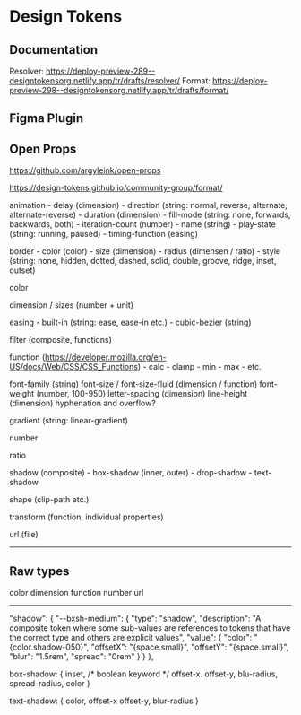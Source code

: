 # Design Tokens

## Documentation
Resolver: https://deploy-preview-289--designtokensorg.netlify.app/tr/drafts/resolver/
Format: https://deploy-preview-298--designtokensorg.netlify.app/tr/drafts/format/

## Figma Plugin

## Open Props
https://github.com/argyleink/open-props



https://design-tokens.github.io/community-group/format/

animation
	 - delay (dimension)
	 - direction (string: normal, reverse, alternate, alternate-reverse)
	 - duration (dimension)
	 - fill-mode (string: none, forwards, backwards, both)
	 - iteration-count (number)
	 - name (string)
	 - play-state (string: running, paused)
	 - timing-function (easing)

border
	- color (color) 
	- size (dimension)
	- radius (dimensen / ratio)
	- style (string: none, hidden, dotted, dashed, solid, double, groove, ridge, inset, outset)

color

dimension / sizes (number + unit)

easing
	- built-in (string: ease, ease-in etc.)
	- cubic-bezier (string)

filter (composite, functions)

function (https://developer.mozilla.org/en-US/docs/Web/CSS/CSS_Functions)
	- calc
	- clamp
	- min
	- max
	- etc.

font-family (string)
font-size / font-size-fluid (dimension / function)
font-weight (number, 100-950)
letter-spacing (dimension)
line-height (dimension)
hyphenation and overflow?

gradient (string: linear-gradient)

number

ratio

shadow (composite)
	- box-shadow (inner, outer)
	- drop-shadow
	- text-shadow

shape (clip-path etc.)

transform (function, individual properties)

url (file)

---

## Raw types

color
dimension
function
number
url


---

"shadow": {
    "--bxsh-medium": {
      "type": "shadow",
      "description": "A composite token where some sub-values are references to tokens that have the correct type and others are explicit values",
      "value": {
        "color": "{color.shadow-050}",
        "offsetX": "{space.small}",
        "offsetY": "{space.small}",
        "blur": "1.5rem",
        "spread": "0rem"
      }
    }
  },

box-shadow: {
	inset, /* boolean keyword */
	offset-x.
	offset-y,
	blu-radius,
	spread-radius,
	color
}

text-shadow: {
	color,
	offset-x
	offset-y,
	blur-radius
}